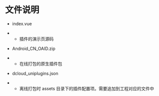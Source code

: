 # 文件说明

- index.vue
- - 插件的演示页源码

- Android_CN_OAID.zip
- - 在线打包的原生插件包

- dcloud_uniplugins.json
- - 离线打包时 assets 目录下的插件配置项。需要追加到工程对应的文件中